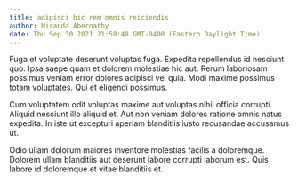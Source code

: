 ```yaml
---
title: adipisci hic rem omnis reiciendis
author: Miranda Abernathy
date: Thu Sep 30 2021 21:58:48 GMT-0400 (Eastern Daylight Time)
---
```

Fuga et voluptate deserunt voluptas fuga. Expedita repellendus id nesciunt quo. Ipsa saepe quam et dolorem molestiae hic aut. Rerum laboriosam possimus veniam error dolores adipisci vel quia. Modi maxime possimus totam voluptates. Qui et eligendi possimus.

 Cum voluptatem odit voluptas maxime aut voluptas nihil officia corrupti. Aliquid nesciunt illo aliquid et. Aut non veniam dolores ratione omnis natus expedita. In iste ut excepturi aperiam blanditiis iusto recusandae accusamus ut.

 Odio ullam dolorum maiores inventore molestias facilis a doloremque. Dolorem ullam blanditiis aut deserunt labore corrupti laborum est. Quis labore id doloremque et vitae blanditiis et.